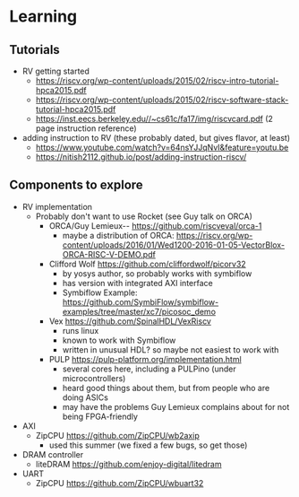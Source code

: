 # Learning

## Tutorials

* RV getting started
	 *  https://riscv.org/wp-content/uploads/2015/02/riscv-intro-tutorial-hpca2015.pdf
	 *  https://riscv.org/wp-content/uploads/2015/02/riscv-software-stack-tutorial-hpca2015.pdf
	 *  https://inst.eecs.berkeley.edu//~cs61c/fa17/img/riscvcard.pdf (2 page instruction reference)
*	adding instruction to RV (these probably dated, but gives flavor, at least)
  	  *  https://www.youtube.com/watch?v=64nsYJJqNvI&feature=youtu.be
	  * https://nitish2112.github.io/post/adding-instruction-riscv/


## Components to explore

* RV implementation
  * Probably don't want to use Rocket (see Guy talk on ORCA)
	  * ORCA/Guy Lemieux-- https://github.com/riscveval/orca-1
	     * maybe a distribution of ORCA: https://riscv.org/wp-content/uploads/2016/01/Wed1200-2016-01-05-VectorBlox-ORCA-RISC-V-DEMO.pdf
	 * Clifford Wolf https://github.com/cliffordwolf/picorv32
	     * by yosys author, so probably works with symbiflow
         * has version with integrated AXI interface 
	     * Symbiflow Example: https://github.com/SymbiFlow/symbiflow-examples/tree/master/xc7/picosoc_demo
	 * Vex https://github.com/SpinalHDL/VexRiscv
	     * runs linux
	     * known to work with Symbiflow
		 * written in  unusual HDL? so maybe not easiest to work with
	 * PULP https://pulp-platform.org/implementation.html
         * several cores here, including a PULPino (under microcontrollers)
	     * heard good things about them, but from people who are doing ASICs
		 * may have the problems Guy Lemieux complains about for not being FPGA-friendly
* AXI
     * ZipCPU https://github.com/ZipCPU/wb2axip
        * used this summer (we fixed a few bugs, so get those)
* DRAM controller
	* liteDRAM https://github.com/enjoy-digital/litedram
* UART
    * ZipCPU https://github.com/ZipCPU/wbuart32




